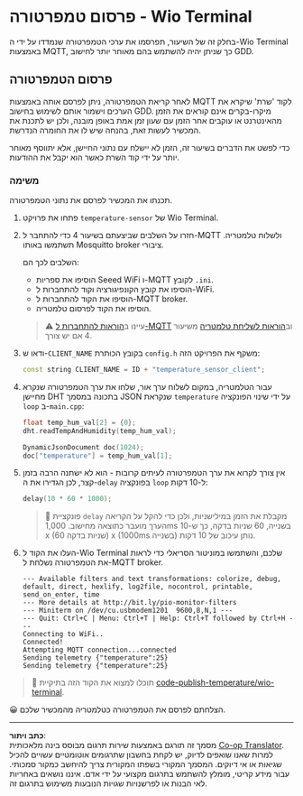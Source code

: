 <!--
CO_OP_TRANSLATOR_METADATA:
{
  "original_hash": "df28cd649cd892bcce034e064913b2f3",
  "translation_date": "2025-08-27T21:06:20+00:00",
  "source_file": "2-farm/lessons/1-predict-plant-growth/wio-terminal-temp-publish.md",
  "language_code": "he"
}
-->
# פרסום טמפרטורה - Wio Terminal

בחלק זה של השיעור, תפרסמו את ערכי הטמפרטורה שנמדדו על ידי ה-Wio Terminal באמצעות MQTT, כך שניתן יהיה להשתמש בהם מאוחר יותר לחישוב GDD.

## פרסום הטמפרטורה

לאחר קריאת הטמפרטורה, ניתן לפרסם אותה באמצעות MQTT לקוד 'שרת' שיקרא את הערכים וישמור אותם לשימוש בחישוב GDD. מיקרו-בקרים אינם קוראים את הזמן מהאינטרנט או עוקבים אחר הזמן עם שעון זמן אמת באופן מובנה, ולכן יש לתכנת את המכשיר לעשות זאת, בהנחה שיש לו את החומרה הנדרשת.

כדי לפשט את הדברים בשיעור זה, הזמן לא יישלח עם נתוני החיישן, אלא יתווסף מאוחר יותר על ידי קוד השרת כאשר הוא יקבל את ההודעות.

### משימה

תכנתו את המכשיר לפרסם את נתוני הטמפרטורה.

1. פתחו את פרויקט `temperature-sensor` של Wio Terminal.

1. חזרו על השלבים שביצעתם בשיעור 4 כדי להתחבר ל-MQTT ולשלוח טלמטריה. תשתמשו באותו Mosquitto broker ציבורי.

    השלבים לכך הם:

    - הוסיפו את ספריות Seeed WiFi ו-MQTT לקובץ `.ini`.
    - הוסיפו את קובץ הקונפיגורציה וקוד להתחברות ל-WiFi.
    - הוסיפו את הקוד להתחברות ל-MQTT broker.
    - הוסיפו את הקוד לפרסום טלמטריה.

    > ⚠️ עיינו ב[הוראות להתחברות ל-MQTT](../../../1-getting-started/lessons/4-connect-internet/wio-terminal-mqtt.md) וב[הוראות לשליחת טלמטריה](../../../1-getting-started/lessons/4-connect-internet/wio-terminal-telemetry.md) משיעור 4 אם יש צורך.

1. ודאו ש-`CLIENT_NAME` בקובץ הכותרת `config.h` משקף את הפרויקט הזה:

    ```cpp
    const string CLIENT_NAME = ID + "temperature_sensor_client";
    ```

1. עבור הטלמטריה, במקום לשלוח ערך אור, שלחו את ערך הטמפרטורה שנקרא מחיישן DHT בתכונה במסמך JSON שנקראת `temperature` על ידי שינוי הפונקציה `loop` ב-`main.cpp`:

    ```cpp
    float temp_hum_val[2] = {0};
    dht.readTempAndHumidity(temp_hum_val);

    DynamicJsonDocument doc(1024);
    doc["temperature"] = temp_hum_val[1];
    ```

1. אין צורך לקרוא את ערך הטמפרטורה לעיתים קרובות - הוא לא ישתנה הרבה בזמן קצר, לכן הגדירו את ה-`delay` בפונקציה `loop` ל-10 דקות:

    ```cpp
    delay(10 * 60 * 1000);
    ```

    > 💁 פונקציית `delay` מקבלת את הזמן במילישניות, ולכן כדי להקל על הקריאה הערך מועבר כתוצאה מחישוב. 1,000ms בשנייה, 60 שניות בדקה, כך ש-10 x (60 שניות בדקה) x (1000ms בשנייה) נותן עיכוב של 10 דקות.

1. העלו את הקוד ל-Wio Terminal שלכם, והשתמשו במוניטור הסריאלי כדי לראות את הטמפרטורה נשלחת ל-MQTT broker.

    ```output
    --- Available filters and text transformations: colorize, debug, default, direct, hexlify, log2file, nocontrol, printable, send_on_enter, time
    --- More details at http://bit.ly/pio-monitor-filters
    --- Miniterm on /dev/cu.usbmodem1201  9600,8,N,1 ---
    --- Quit: Ctrl+C | Menu: Ctrl+T | Help: Ctrl+T followed by Ctrl+H ---
    Connecting to WiFi..
    Connected!
    Attempting MQTT connection...connected
    Sending telemetry {"temperature":25}
    Sending telemetry {"temperature":25}
    ```

> 💁 תוכלו למצוא את הקוד הזה בתיקיית [code-publish-temperature/wio-terminal](../../../../../2-farm/lessons/1-predict-plant-growth/code-publish-temperature/wio-terminal).

😀 הצלחתם לפרסם את הטמפרטורה כטלמטריה מהמכשיר שלכם.

---

**כתב ויתור**:  
מסמך זה תורגם באמצעות שירות תרגום מבוסס בינה מלאכותית [Co-op Translator](https://github.com/Azure/co-op-translator). למרות שאנו שואפים לדיוק, יש לקחת בחשבון שתרגומים אוטומטיים עשויים להכיל שגיאות או אי דיוקים. המסמך המקורי בשפתו המקורית צריך להיחשב כמקור סמכותי. עבור מידע קריטי, מומלץ להשתמש בתרגום מקצועי על ידי אדם. איננו נושאים באחריות לאי הבנות או לפרשנויות שגויות הנובעות משימוש בתרגום זה.